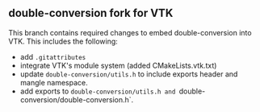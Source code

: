 double-conversion fork for VTK
---------------------

This branch contains required changes to embed double-conversion into VTK.
This includes the following:

* add `.gitattributes`
* integrate VTK's module system (added CMakeLists.vtk.txt)
* update `double-conversion/utils.h` to include exports header and mangle namespace.
* add exports to `double-conversion/utils.h and `double-conversion/double-conversion.h`.
